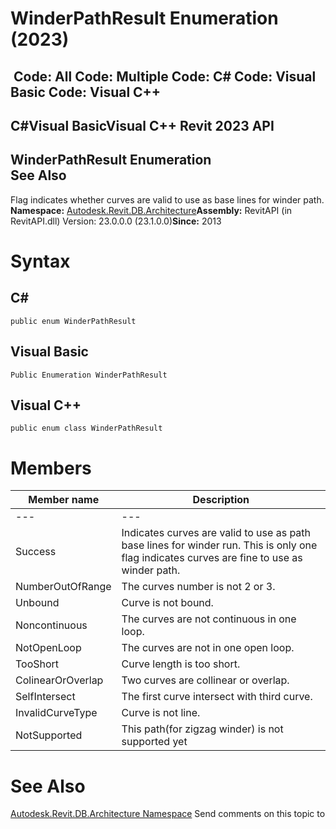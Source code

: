 # WinderPathResult Enumeration (2023)

﻿
 Code: All Code: Multiple Code: C# Code: Visual Basic Code: Visual C++   
---  
C#Visual BasicVisual C++
Revit 2023 API  
---  
WinderPathResult Enumeration  
See Also  
---  
Flag indicates whether curves are valid to use as base lines for winder path. 
**Namespace:** [Autodesk.Revit.DB.Architecture](720f0c58-cb2b-4f13-374a-7348ed0a1cd3.md "Autodesk.Revit.DB.Architecture Namespace")**Assembly:** RevitAPI (in RevitAPI.dll) Version: 23.0.0.0 (23.1.0.0)**Since:** 2013 
# Syntax
C#  
---  
```text
public enum WinderPathResult
```
  
Visual Basic  
---  
```text
Public Enumeration WinderPathResult
```
  
Visual C++  
---  
```text
public enum class WinderPathResult
```
  
# Members
| Member name | Description |
| --- | --- |
| --- | --- |
| Success | Indicates curves are valid to use as path base lines for winder run. This is only one flag indicates curves are fine to use as winder path. |
| NumberOutOfRange | The curves number is not 2 or 3. |
| Unbound | Curve is not bound. |
| Noncontinuous | The curves are not continuous in one loop. |
| NotOpenLoop | The curves are not in one open loop. |
| TooShort | Curve length is too short. |
| ColinearOrOverlap | Two curves are collinear or overlap. |
| SelfIntersect | The first curve intersect with third curve. |
| InvalidCurveType | Curve is not line. |
| NotSupported | This path(for zigzag winder) is not supported yet |

# See Also
[Autodesk.Revit.DB.Architecture Namespace](720f0c58-cb2b-4f13-374a-7348ed0a1cd3.md "Autodesk.Revit.DB.Architecture Namespace")
Send comments on this topic to 